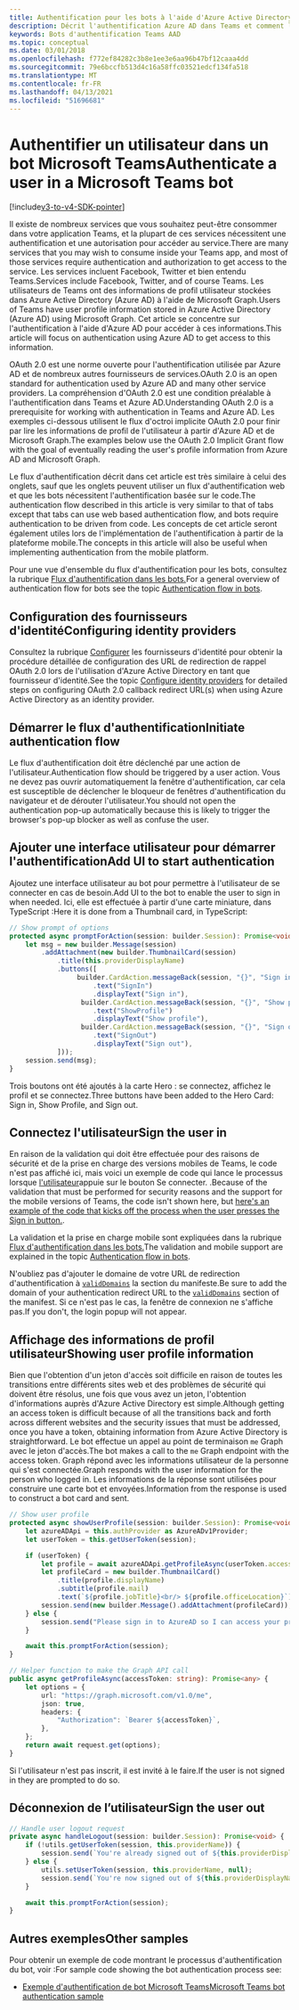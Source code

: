 ```yaml
---
title: Authentification pour les bots à l'aide d'Azure Active Directory
description: Décrit l'authentification Azure AD dans Teams et comment l'utiliser dans vos bots
keywords: Bots d'authentification Teams AAD
ms.topic: conceptual
ms.date: 03/01/2018
ms.openlocfilehash: f772ef84282c3b8e1ee3e6aa96b47bf12caaa4dd
ms.sourcegitcommit: 79e6bccfb513d4c16a58ffc03521edcf134fa518
ms.translationtype: MT
ms.contentlocale: fr-FR
ms.lasthandoff: 04/13/2021
ms.locfileid: "51696681"
---
```

# <a name="authenticate-a-user-in-a-microsoft-teams-bot"></a><span data-ttu-id="72fc4-104">Authentifier un utilisateur dans un bot Microsoft Teams</span><span class="sxs-lookup"><span data-stu-id="72fc4-104">Authenticate a user in a Microsoft Teams bot</span></span>

[!include[v3-to-v4-SDK-pointer](~/includes/v3-to-v4-pointer-bots.md)]

<span data-ttu-id="72fc4-105">Il existe de nombreux services que vous souhaitez peut-être consommer dans votre application Teams, et la plupart de ces services nécessitent une authentification et une autorisation pour accéder au service.</span><span class="sxs-lookup"><span data-stu-id="72fc4-105">There are many services that you may wish to consume inside your Teams app, and most of those services require authentication and authorization to get access to the service.</span></span> <span data-ttu-id="72fc4-106">Les services incluent Facebook, Twitter et bien entendu Teams.</span><span class="sxs-lookup"><span data-stu-id="72fc4-106">Services include Facebook, Twitter, and of course Teams.</span></span> <span data-ttu-id="72fc4-107">Les utilisateurs de Teams ont des informations de profil utilisateur stockées dans Azure Active Directory (Azure AD) à l'aide de Microsoft Graph.</span><span class="sxs-lookup"><span data-stu-id="72fc4-107">Users of Teams have user profile information stored in Azure Active Directory (Azure AD) using Microsoft Graph.</span></span> <span data-ttu-id="72fc4-108">Cet article se concentre sur l'authentification à l'aide d'Azure AD pour accéder à ces informations.</span><span class="sxs-lookup"><span data-stu-id="72fc4-108">This article will focus on authentication using Azure AD to get access to this information.</span></span>

<span data-ttu-id="72fc4-109">OAuth 2.0 est une norme ouverte pour l'authentification utilisée par Azure AD et de nombreux autres fournisseurs de services.</span><span class="sxs-lookup"><span data-stu-id="72fc4-109">OAuth 2.0 is an open standard for authentication used by Azure AD and many other service providers.</span></span> <span data-ttu-id="72fc4-110">La compréhension d'OAuth 2.0 est une condition préalable à l'authentification dans Teams et Azure AD.</span><span class="sxs-lookup"><span data-stu-id="72fc4-110">Understanding OAuth 2.0 is a prerequisite for working with authentication in Teams and Azure AD.</span></span> <span data-ttu-id="72fc4-111">Les exemples ci-dessous utilisent le flux d'octroi implicite OAuth 2.0 pour finir par lire les informations de profil de l'utilisateur à partir d'Azure AD et de Microsoft Graph.</span><span class="sxs-lookup"><span data-stu-id="72fc4-111">The examples below use the OAuth 2.0 Implicit Grant flow with the goal of eventually reading the user's profile information from Azure AD and Microsoft Graph.</span></span>

<span data-ttu-id="72fc4-112">Le flux d'authentification décrit dans cet article est très similaire à celui des onglets, sauf que les onglets peuvent utiliser un flux d'authentification web et que les bots nécessitent l'authentification basée sur le code.</span><span class="sxs-lookup"><span data-stu-id="72fc4-112">The authentication flow described in this article is very similar to that of tabs except that tabs can use web based authentication flow, and bots require authentication to be driven from code.</span></span> <span data-ttu-id="72fc4-113">Les concepts de cet article seront également utiles lors de l'implémentation de l'authentification à partir de la plateforme mobile.</span><span class="sxs-lookup"><span data-stu-id="72fc4-113">The concepts in this article will also be useful when implementing authentication from the mobile platform.</span></span>

<span data-ttu-id="72fc4-114">Pour une vue d'ensemble du flux d'authentification pour les bots, consultez la rubrique [Flux d'authentification dans les bots.](~/resources/bot-v3/bot-authentication/auth-flow-bot.md)</span><span class="sxs-lookup"><span data-stu-id="72fc4-114">For a general overview of authentication flow for bots see the topic [Authentication flow in bots](~/resources/bot-v3/bot-authentication/auth-flow-bot.md).</span></span>

## <a name="configuring-identity-providers"></a><span data-ttu-id="72fc4-115">Configuration des fournisseurs d'identité</span><span class="sxs-lookup"><span data-stu-id="72fc4-115">Configuring identity providers</span></span>

<span data-ttu-id="72fc4-116">Consultez la rubrique [Configurer](~/concepts/authentication/configure-identity-provider.md) les fournisseurs d'identité pour obtenir la procédure détaillée de configuration des URL de redirection de rappel OAuth 2.0 lors de l'utilisation d'Azure Active Directory en tant que fournisseur d'identité.</span><span class="sxs-lookup"><span data-stu-id="72fc4-116">See the topic [Configure identity providers](~/concepts/authentication/configure-identity-provider.md) for detailed steps on configuring OAuth 2.0 callback redirect URL(s) when using Azure Active Directory as an identity provider.</span></span>

## <a name="initiate-authentication-flow"></a><span data-ttu-id="72fc4-117">Démarrer le flux d'authentification</span><span class="sxs-lookup"><span data-stu-id="72fc4-117">Initiate authentication flow</span></span>

<span data-ttu-id="72fc4-118">Le flux d'authentification doit être déclenché par une action de l'utilisateur.</span><span class="sxs-lookup"><span data-stu-id="72fc4-118">Authentication flow should be triggered by a user action.</span></span> <span data-ttu-id="72fc4-119">Vous ne devez pas ouvrir automatiquement la fenêtre d'authentification, car cela est susceptible de déclencher le bloqueur de fenêtres d'authentification du navigateur et de dérouter l'utilisateur.</span><span class="sxs-lookup"><span data-stu-id="72fc4-119">You should not open the authentication pop-up automatically because this is likely to trigger the browser's pop-up blocker as well as confuse the user.</span></span>

## <a name="add-ui-to-start-authentication"></a><span data-ttu-id="72fc4-120">Ajouter une interface utilisateur pour démarrer l'authentification</span><span class="sxs-lookup"><span data-stu-id="72fc4-120">Add UI to start authentication</span></span>

<span data-ttu-id="72fc4-121">Ajoutez une interface utilisateur au bot pour permettre à l'utilisateur de se connecter en cas de besoin.</span><span class="sxs-lookup"><span data-stu-id="72fc4-121">Add UI to the bot to enable the user to sign in when needed.</span></span> <span data-ttu-id="72fc4-122">Ici, elle est effectuée à partir d'une carte miniature, dans TypeScript :</span><span class="sxs-lookup"><span data-stu-id="72fc4-122">Here it is done from a Thumbnail card, in TypeScript:</span></span>

```typescript
// Show prompt of options
protected async promptForAction(session: builder.Session): Promise<void> {
    let msg = new builder.Message(session)
        .addAttachment(new builder.ThumbnailCard(session)
            .title(this.providerDisplayName)
            .buttons([
                 builder.CardAction.messageBack(session, "{}", "Sign in")
                     .text("SignIn")
                     .displayText("Sign in"),
                  builder.CardAction.messageBack(session, "{}", "Show profile")
                     .text("ShowProfile")
                     .displayText("Show profile"),
                  builder.CardAction.messageBack(session, "{}", "Sign out")
                     .text("SignOut")
                     .displayText("Sign out"),
            ]));
    session.send(msg);
}
```

<span data-ttu-id="72fc4-123">Trois boutons ont été ajoutés à la carte Hero : se connectez, affichez le profil et se connectez.</span><span class="sxs-lookup"><span data-stu-id="72fc4-123">Three buttons have been added to the Hero Card: Sign in, Show Profile, and Sign out.</span></span>

## <a name="sign-the-user-in"></a><span data-ttu-id="72fc4-124">Connectez l'utilisateur</span><span class="sxs-lookup"><span data-stu-id="72fc4-124">Sign the user in</span></span>

<span data-ttu-id="72fc4-125">En raison de la validation qui doit être effectuée pour des raisons de sécurité et de la prise en charge des versions mobiles de Teams, le code n'est pas affiché ici, mais voici un exemple de code qui lance le processus lorsque [l'utilisateur](https://github.com/OfficeDev/microsoft-teams-sample-auth-node/blob/e84020562d7c8b83f4a357a4a4d91298c5d2989d/src/dialogs/BaseIdentityDialog.ts#L154-L195)appuie sur le bouton Se connecter. .</span><span class="sxs-lookup"><span data-stu-id="72fc4-125">Because of the validation that must be performed for security reasons and the support for the mobile versions of Teams, the code isn't shown here, but [here's an example of the code that kicks off the process when the user presses the Sign in button.](https://github.com/OfficeDev/microsoft-teams-sample-auth-node/blob/e84020562d7c8b83f4a357a4a4d91298c5d2989d/src/dialogs/BaseIdentityDialog.ts#L154-L195).</span></span>

<span data-ttu-id="72fc4-126">La validation et la prise en charge mobile sont expliquées dans la rubrique [Flux d'authentification dans les bots.](~/resources/bot-v3/bot-authentication/auth-flow-bot.md)</span><span class="sxs-lookup"><span data-stu-id="72fc4-126">The validation and mobile support are explained in the topic [Authentication flow in bots](~/resources/bot-v3/bot-authentication/auth-flow-bot.md).</span></span>

<span data-ttu-id="72fc4-127">N'oubliez pas d'ajouter le domaine de votre URL de redirection d'authentification à [`validDomains`](~/resources/schema/manifest-schema.md#validdomains) la section du manifeste.</span><span class="sxs-lookup"><span data-stu-id="72fc4-127">Be sure to add the domain of your authentication redirect URL to the [`validDomains`](~/resources/schema/manifest-schema.md#validdomains) section of the manifest.</span></span> <span data-ttu-id="72fc4-128">Si ce n'est pas le cas, la fenêtre de connexion ne s'affiche pas.</span><span class="sxs-lookup"><span data-stu-id="72fc4-128">If you don't, the login popup will not appear.</span></span>

## <a name="showing-user-profile-information"></a><span data-ttu-id="72fc4-129">Affichage des informations de profil utilisateur</span><span class="sxs-lookup"><span data-stu-id="72fc4-129">Showing user profile information</span></span>

<span data-ttu-id="72fc4-130">Bien que l'obtention d'un jeton d'accès soit difficile en raison de toutes les transitions entre différents sites web et des problèmes de sécurité qui doivent être résolus, une fois que vous avez un jeton, l'obtention d'informations auprès d'Azure Active Directory est simple.</span><span class="sxs-lookup"><span data-stu-id="72fc4-130">Although getting an access token is difficult because of all the transitions back and forth across different websites and the security issues that must be addressed, once you have a token, obtaining information from Azure Active Directory is straightforward.</span></span> <span data-ttu-id="72fc4-131">Le bot effectue un appel au point de terminaison `me` Graph avec le jeton d'accès.</span><span class="sxs-lookup"><span data-stu-id="72fc4-131">The bot makes a call to the `me` Graph endpoint with the access token.</span></span> <span data-ttu-id="72fc4-132">Graph répond avec les informations utilisateur de la personne qui s'est connectée.</span><span class="sxs-lookup"><span data-stu-id="72fc4-132">Graph responds with the user information for the person who logged in.</span></span> <span data-ttu-id="72fc4-133">Les informations de la réponse sont utilisées pour construire une carte bot et envoyées.</span><span class="sxs-lookup"><span data-stu-id="72fc4-133">Information from the response is used to construct a bot card and sent.</span></span>

```typescript
// Show user profile
protected async showUserProfile(session: builder.Session): Promise<void> {
    let azureADApi = this.authProvider as AzureADv1Provider;
    let userToken = this.getUserToken(session);

    if (userToken) {
        let profile = await azureADApi.getProfileAsync(userToken.accessToken);
        let profileCard = new builder.ThumbnailCard()
            .title(profile.displayName)
            .subtitle(profile.mail)
            .text(`${profile.jobTitle}<br/> ${profile.officeLocation}`);
        session.send(new builder.Message().addAttachment(profileCard));
    } else {
        session.send("Please sign in to AzureAD so I can access your profile.");
    }

    await this.promptForAction(session);
}

// Helper function to make the Graph API call
public async getProfileAsync(accessToken: string): Promise<any> {
    let options = {
        url: "https://graph.microsoft.com/v1.0/me",
        json: true,
        headers: {
            "Authorization": `Bearer ${accessToken}`,
        },
    };
    return await request.get(options);
}
```

<span data-ttu-id="72fc4-134">Si l'utilisateur n'est pas inscrit, il est invité à le faire.</span><span class="sxs-lookup"><span data-stu-id="72fc4-134">If the user is not signed in they are prompted to do so.</span></span>

## <a name="sign-the-user-out"></a><span data-ttu-id="72fc4-135">Déconnexion de l’utilisateur</span><span class="sxs-lookup"><span data-stu-id="72fc4-135">Sign the user out</span></span>

```typescript
// Handle user logout request
private async handleLogout(session: builder.Session): Promise<void> {
    if (!utils.getUserToken(session, this.providerName)) {
        session.send(`You're already signed out of ${this.providerDisplayName}.`);
    } else {
        utils.setUserToken(session, this.providerName, null);
        session.send(`You're now signed out of ${this.providerDisplayName}.`);
    }

    await this.promptForAction(session);
}
```

## <a name="other-samples"></a><span data-ttu-id="72fc4-136">Autres exemples</span><span class="sxs-lookup"><span data-stu-id="72fc4-136">Other samples</span></span>

<span data-ttu-id="72fc4-137">Pour obtenir un exemple de code montrant le processus d'authentification du bot, voir :</span><span class="sxs-lookup"><span data-stu-id="72fc4-137">For sample code showing the bot authentication process see:</span></span>

* [<span data-ttu-id="72fc4-138">Exemple d'authentification de bot Microsoft Teams</span><span class="sxs-lookup"><span data-stu-id="72fc4-138">Microsoft Teams bot authentication sample</span></span>](https://github.com/OfficeDev/microsoft-teams-sample-auth-node)
